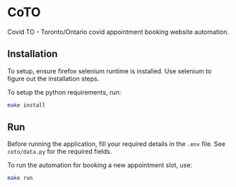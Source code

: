 CoTO
====

Covid TO - Toronto/Ontario covid appointment booking website automation.


## Installation
To setup, ensure firefox selenium runtime is installed. Use selenium to figure out the installation steps.

To setup the python requirements, run:

```bash
make install
```


## Run
Before running the application, fill your required details in the `.env` file. See `coto/data.py` for the required fields.

To run the automation for booking a new appointment slot, use:

```bash
make run
```
